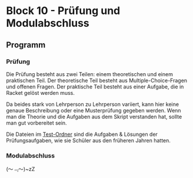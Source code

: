 # Block 10 - Prüfung und Modulabschluss

## Programm

### Prüfung

Die Prüfung besteht aus zwei Teilen: einem theoretischen und einem praktischen Teil. Der theoretische Teil besteht aus Multiple-Choice-Fragen und offenen Fragen. Der praktische Teil besteht aus einer Aufgabe, die in Racket gelöst werden muss.

Da beides stark von Lehrperson zu Lehrperson variiert, kann hier keine genaue Beschreibung oder eine Musterprüfung gegeben werden. Wenn man die Theorie und die Aufgaben aus dem Skript verstanden hat, sollte man gut vorbereitet sein.

Die Dateien im [Test-Ordner](../Test/) sind die Aufgaben & Lösungen der Prüfungsaufgaben, wie sie Schüler aus den früheren Jahren hatten.

### Modulabschluss

(～﹃～)~zZ
